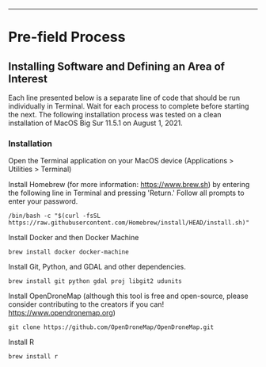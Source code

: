 *************************************************************
# Pre-field Process

## Installing Software and Defining an Area of Interest

Each line presented below is a separate line of code that should be run individually in Terminal. Wait for each process to complete before starting the next. The following installation process was tested on a clean installation of MacOS Big Sur 11.5.1 on August 1, 2021.

### Installation
Open the Terminal application on your MacOS device (Applications > Utilities > Terminal)

Install Homebrew (for more information: https://www.brew.sh) by entering the following line in Terminal and pressing 'Return.' Follow all prompts to enter your password.

```{r, engine = 'bash', eval = FALSE}
/bin/bash -c "$(curl -fsSL https://raw.githubusercontent.com/Homebrew/install/HEAD/install.sh)"
```

Install Docker and then Docker Machine

```{r, engine = 'bash', eval = FALSE}
brew install docker docker-machine
```

Install Git, Python, and GDAL and other dependencies.

```{r, engine = 'bash', eval = FALSE}
brew install git python gdal proj libgit2 udunits
```

Install OpenDroneMap (although this tool is free and open-source, please consider contributing to the creators if you can! https://www.opendronemap.org)

```{r, engine = 'bash', eval = FALSE}
git clone https://github.com/OpenDroneMap/OpenDroneMap.git
```

Install R
```{r, engine = 'bash', eval = FALSE}
brew install r
```
